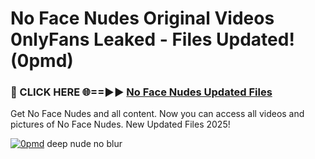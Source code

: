 # No Face Nudes Original Videos 0nlyFans Leaked - Files Updated! (0pmd)

<h3>🔴 CLICK HERE 🌐==►► <a href="https://tinyurl.com/4mcuefdz" rel="nofollow">No Face Nudes Updated Files</a></h3>

Get No Face Nudes and all content. Now you can access all videos and pictures of No Face Nudes. New Updated Files 2025!

[![0pmd](https://i.imgur.com/StAQSOY.gif)](https://tinyurl.com/4mcuefdz)
deep nude no blur